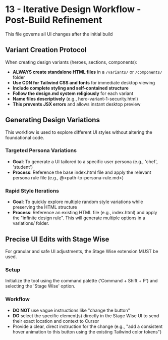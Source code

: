 # 13 - Iterative Design Workflow - Post-Build Refinement

This file governs all UI changes after the initial build

## Variant Creation Protocol
When creating design variants (heroes, sections, components):
- **ALWAYS create standalone HTML files** in a `/variants/` or `/components/` folder
- **Use CDN for Tailwind CSS and fonts** for immediate desktop viewing
- **Include complete styling and self-contained structure**
- **Follow the design.md system religiously** for each variant
- **Name files descriptively** (e.g., hero-variant-1-security.html)
- **This prevents JSX errors** and allows instant desktop preview

## Generating Design Variations
This workflow is used to explore different UI styles without altering the foundational code.

### Targeted Persona Variations
- **Goal**: To generate a UI tailored to a specific user persona (e.g., 'chef', 'student')
- **Process**: Reference the base index.html file and apply the relevant persona rule file (e.g., @<path-to-persona-rule.md>)

### Rapid Style Iterations
- **Goal**: To quickly explore multiple random style variations while preserving the HTML structure
- **Process**: Reference an existing HTML file (e.g., index.html) and apply the "infinite design rule". This will generate multiple options in a variations/ folder.

## Precise UI Edits with Stage Wise
For granular and safe UI adjustments, the Stage Wise extension MUST be used.

### Setup
Initialize the tool using the command palette ('Command + Shift + P') and selecting the 'Stage Wise' option.

### Workflow
- **DO NOT** use vague instructions like "change the button"
- **DO** select the specific element(s) directly in the Stage Wise UI to send their exact location and context to Cursor
- Provide a clear, direct instruction for the change (e.g., "add a consistent hover animation to this button using the existing Tailwind color tokens")